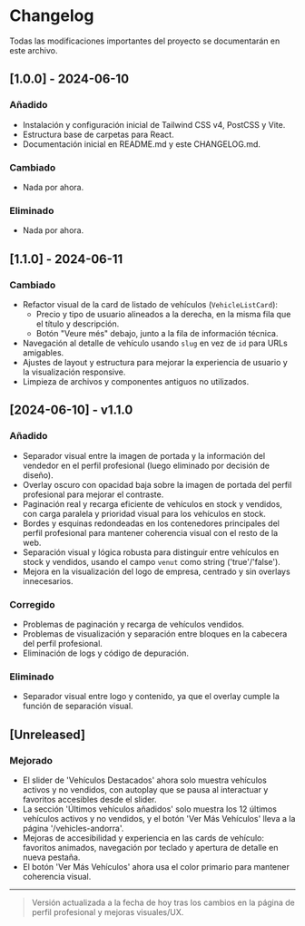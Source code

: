 # Changelog

Todas las modificaciones importantes del proyecto se documentarán en este archivo.

## [1.0.0] - 2024-06-10
### Añadido
- Instalación y configuración inicial de Tailwind CSS v4, PostCSS y Vite.
- Estructura base de carpetas para React.
- Documentación inicial en README.md y este CHANGELOG.md.

### Cambiado
- Nada por ahora.

### Eliminado
- Nada por ahora.

## [1.1.0] - 2024-06-11
### Cambiado
- Refactor visual de la card de listado de vehículos (`VehicleListCard`):
  - Precio y tipo de usuario alineados a la derecha, en la misma fila que el título y descripción.
  - Botón "Veure més" debajo, junto a la fila de información técnica.
- Navegación al detalle de vehículo usando `slug` en vez de `id` para URLs amigables.
- Ajustes de layout y estructura para mejorar la experiencia de usuario y la visualización responsive.
- Limpieza de archivos y componentes antiguos no utilizados.

## [2024-06-10] - v1.1.0

### Añadido
- Separador visual entre la imagen de portada y la información del vendedor en el perfil profesional (luego eliminado por decisión de diseño).
- Overlay oscuro con opacidad baja sobre la imagen de portada del perfil profesional para mejorar el contraste.
- Paginación real y recarga eficiente de vehículos en stock y vendidos, con carga paralela y prioridad visual para los vehículos en stock.
- Bordes y esquinas redondeadas en los contenedores principales del perfil profesional para mantener coherencia visual con el resto de la web.
- Separación visual y lógica robusta para distinguir entre vehículos en stock y vendidos, usando el campo `venut` como string ('true'/'false').
- Mejora en la visualización del logo de empresa, centrado y sin overlays innecesarios.

### Corregido
- Problemas de paginación y recarga de vehículos vendidos.
- Problemas de visualización y separación entre bloques en la cabecera del perfil profesional.
- Eliminación de logs y código de depuración.

### Eliminado
- Separador visual entre logo y contenido, ya que el overlay cumple la función de separación visual.

## [Unreleased]
### Mejorado
- El slider de 'Vehículos Destacados' ahora solo muestra vehículos activos y no vendidos, con autoplay que se pausa al interactuar y favoritos accesibles desde el slider.
- La sección 'Últimos vehículos añadidos' solo muestra los 12 últimos vehículos activos y no vendidos, y el botón 'Ver Más Vehículos' lleva a la página '/vehicles-andorra'.
- Mejoras de accesibilidad y experiencia en las cards de vehículo: favoritos animados, navegación por teclado y apertura de detalle en nueva pestaña.
- El botón 'Ver Más Vehículos' ahora usa el color primario para mantener coherencia visual.

---

> Versión actualizada a la fecha de hoy tras los cambios en la página de perfil profesional y mejoras visuales/UX. 